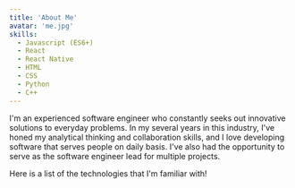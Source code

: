 ```yaml
---
title: 'About Me'
avatar: 'me.jpg'
skills:
  - Javascript (ES6+)
  - React
  - React Native
  - HTML
  - CSS
  - Python
  - C++
---
```


<!-- Hello! Interestingly, I got introduced to programming in my freshman year at [Birla Institute Of Technology,  Mesra](https://www.bitmesra.ac.in/) where I completed my Bachelors in Computer Science and Engineering (2016-2020) with [86.3% aggregate](https://drive.google.com/file/d/1G4UBPBP0mvWZLRdkF_EcpmKKGp7_OA8U/view?usp=sharing).

I'm currently working as a developer for **Bell Canada** in the Amdocs Digital Delivery unit. My responsibilty includes Java/Spring based microservices development & testing. 

I'm also an [Innovation Agent](https://drive.google.com/file/d/117KS9QnDrcg7dllcAzGz_b7qQPgR3pGs/view?usp=sharing) fostering the culture of creativity and innovation at Amdocs, India.

I have been awarded as Winner in [Innovation Nugget](https://drive.google.com/file/d/1PzTZkXlQV9ldZxqmBbbO94uIqrhSwvcq/view?usp=sharing), Creativity Jam, [Design Thinking Hackathon](https://drive.google.com/file/d/1hXCATvKwzHCvctHtElsqFg5YIqabz22O/view?usp=sharing) and Runners-Up in [Project ICE Fair](https://drive.google.com/file/d/1exB19OoQ5dzU2mg4qbdkNutA25TGBWV3/view?usp=sharing) by Amdocs. -->

I'm an experienced software engineer who constantly seeks out innovative solutions to everyday problems. In my several years in this industry, I've honed my analytical thinking and collaboration skills, and I love developing software that serves people on daily basis. I've also had the opportunity to serve as the software engineer lead for multiple projects.

Here is a list of the technologies that I'm familiar with!

